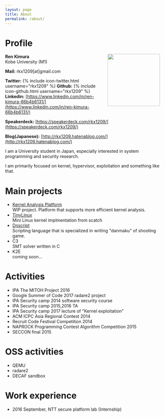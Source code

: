 ```yaml
---
layout: page
title: About
permalink: /about/
---
```


# Profile
<img src="{{site.baseurl}}/images/renkimura.png" width="170" height="170" align="right">

**Ren Kimura**  
Kobe University (M1)
  
**Mail:** rkx1209[at]gmail.com
  
**Twitter:** {% include icon-twitter.html username="rkx1209" %}
**Github:** {% include icon-github.html username="rkx1209" %}  
**Linkedin:** [https://www.linkedin.com/in/ren-kimura-66b4b6131/](https://www.linkedin.com/in/ren-kimura-66b4b6131/)
  
**Speakerdeck:** [https://speakerdeck.com/rkx1209/](https://speakerdeck.com/rkx1209/)
  
**Blog(Japanese):** [http://rkx1209.hatenablog.com/](http://rkx1209.hatenablog.com/)



<p clear="right">
I am a University student in Japan, especially interested in system programming and security research.  

I am primarily focused on kernel, hypervisor, exploitation and something like that.
</p>

# Main projects
- [Kernel Analysis Platform](https://github.com/KernelAnalysisPlatform)  
WIP project. Platform that supports more efficient kernel analysis.
- [TinyLinux](https://github.com/RKX1209/TinyLinux)  
Mini Linux kernel implmentation from scatch
- [Dnscript](https://github.com/RKX1209/Dnscript)  
Scripting language that is specialized in writing "danmaku" of shooting game.
- C3  
SMT solver written in C
- K2E  
coming soon...

# Activities
- IPA The MITOH Project 2016
- Google Summer of Code 2017 radare2 project
- IPA Security camp 2014 software security course
- IPA Security camp 2015,2016 TA
- IPA Security camp 2017 lecture of "Kernel exploitation"
- ACM ICPC Asia Regional Contest 2014
- Recruit Code Festival Competition 2014
- NAPROCK Programming Contest Algorithm Competition 2015
- SECCON final 2015

# OSS activities
- QEMU
- radare2
- DECAF sandbox

# Work experience
- 2016 September, NTT secure platform lab (Internship)
